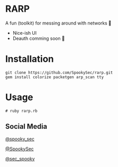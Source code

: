 # RARP
A fun (toolkit) for messing around with networks 🙂
- Nice-ish UI
- Deauth comming soon 👀

# Installation
```
git clone https://github.com/SpookySec/rarp.git
gem install colorize packetgen arp_scan tty
```

# Usage
```
# ruby rarp.rb
```

## Social Media
[@spooky_sec](https://instagram.com/spooky_sec)

[@SpookySec](https://github.com/SpookySec)

[@sec_spooky](https://twitter.com/sec_spooky)
